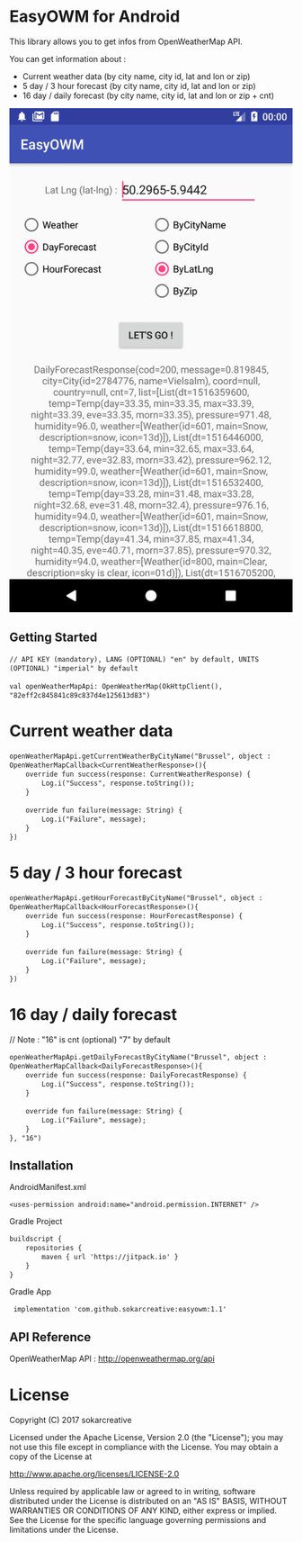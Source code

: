 # EasyOWM for Android

This library allows you to get infos from OpenWeatherMap API.<br />

You can get information about :
- Current weather data (by city name, city id, lat and lon or zip)
- 5 day / 3 hour forecast (by city name, city id, lat and lon or zip)
- 16 day / daily forecast (by city name, city id, lat and lon or zip + cnt)

![](screenshot.png "Title")

## Getting Started

```
// API KEY (mandatory), LANG (OPTIONAL) "en" by default, UNITS (OPTIONAL) "imperial" by default

val openWeatherMapApi: OpenWeatherMap(OkHttpClient(), "82eff2c845841c89c837d4e125613d83")

```
# Current weather data 
```
openWeatherMapApi.getCurrentWeatherByCityName("Brussel", object : OpenWeatherMapCallback<CurrentWeatherResponse>(){
    override fun success(response: CurrentWeatherResponse) {
        Log.i("Success", response.toString());
    }

    override fun failure(message: String) {
        Log.i("Failure", message);
    }
})
```
# 5 day / 3 hour forecast
```
openWeatherMapApi.getHourForecastByCityName("Brussel", object : OpenWeatherMapCallback<HourForecastResponse>(){
    override fun success(response: HourForecastResponse) {
        Log.i("Success", response.toString());
    }

    override fun failure(message: String) {
        Log.i("Failure", message);
    }
})
```
# 16 day / daily forecast
// Note : "16" is cnt (optional) "7" by default 
```
openWeatherMapApi.getDailyForecastByCityName("Brussel", object : OpenWeatherMapCallback<DailyForecastResponse>(){
    override fun success(response: DailyForecastResponse) {
        Log.i("Success", response.toString());
    }

    override fun failure(message: String) {
        Log.i("Failure", message);
    }
}, "16")
```

## Installation
AndroidManifest.xml

```
<uses-permission android:name="android.permission.INTERNET" />
```
Gradle Project
 
```
buildscript {
    repositories {
        maven { url 'https://jitpack.io' }
    }
}
```
Gradle App
 
```
 implementation 'com.github.sokarcreative:easyowm:1.1'
```

## API Reference

OpenWeatherMap API : http://openweathermap.org/api

License
============

Copyright (C) 2017 sokarcreative
 
Licensed under the Apache License, Version 2.0 (the "License");
you may not use this file except in compliance with the License.
You may obtain a copy of the License at

http://www.apache.org/licenses/LICENSE-2.0
 
Unless required by applicable law or agreed to in writing, software
distributed under the License is distributed on an "AS IS" BASIS,
WITHOUT WARRANTIES OR CONDITIONS OF ANY KIND, either express or implied.
See the License for the specific language governing permissions and
limitations under the License.
